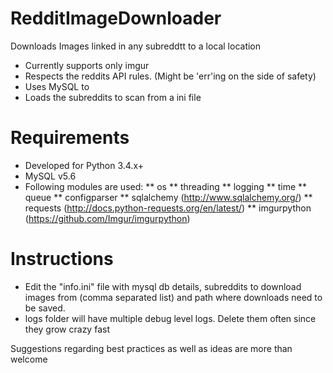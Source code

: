 # RedditImageDownloader
Downloads Images linked in any subreddtt to a local location

* Currently supports only imgur
* Respects the reddits API rules. (Might be 'err'ing on the side of safety)
* Uses MySQL to 
* Loads the subreddits to scan from a ini file
# Requirements
* Developed for Python 3.4.x+
* MySQL v5.6
* Following modules are used:
** os
** threading
** logging
** time
** queue
** configparser
** sqlalchemy (http://www.sqlalchemy.org/)
** requests (http://docs.python-requests.org/en/latest/)
** imgurpython (https://github.com/Imgur/imgurpython)

# Instructions
* Edit the "info.ini" file with mysql db details, subreddits to download images from (comma separated list) and path where downloads need to be saved. 
* logs folder will have multiple debug level logs. Delete them often since they grow crazy fast

Suggestions regarding best practices as well as ideas are more than welcome